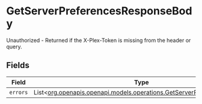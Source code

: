 # GetServerPreferencesResponseBody

Unauthorized - Returned if the X-Plex-Token is missing from the header or query.


## Fields

| Field                                                                                                                            | Type                                                                                                                             | Required                                                                                                                         | Description                                                                                                                      |
| -------------------------------------------------------------------------------------------------------------------------------- | -------------------------------------------------------------------------------------------------------------------------------- | -------------------------------------------------------------------------------------------------------------------------------- | -------------------------------------------------------------------------------------------------------------------------------- |
| `errors`                                                                                                                         | List<[org.openapis.openapi.models.operations.GetServerPreferencesErrors](../../models/operations/GetServerPreferencesErrors.md)> | :heavy_minus_sign:                                                                                                               | N/A                                                                                                                              |
